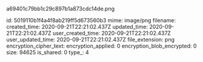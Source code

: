 a69401c79bb1c29c897b1a873cdc14de.png

id: 5019110b1f4a4f8ab219ff5d673560b3
mime: image/png
filename: 
created_time: 2020-09-21T22:21:02.437Z
updated_time: 2020-09-21T22:21:02.437Z
user_created_time: 2020-09-21T22:21:02.437Z
user_updated_time: 2020-09-21T22:21:02.437Z
file_extension: png
encryption_cipher_text: 
encryption_applied: 0
encryption_blob_encrypted: 0
size: 94625
is_shared: 0
type_: 4